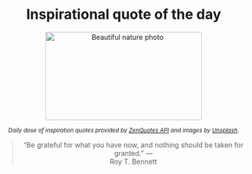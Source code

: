 
<div align="center">

# Inspirational quote of the day

<img src="./data/photo.jpeg" alt="Beautiful nature photo" width="320" height="180">

<sub><i>Daily dose of inspiration quotes provided by [ZenQuotes API](https://zenquotes.io/) and images by [Unsplash](https://unsplash.com/).</i></sub>


<blockquote>&ldquo;Be grateful for what you have now, and nothing should be taken for granted.&rdquo; &mdash; <footer>Roy T. Bennett</footer></blockquote>

</div>
